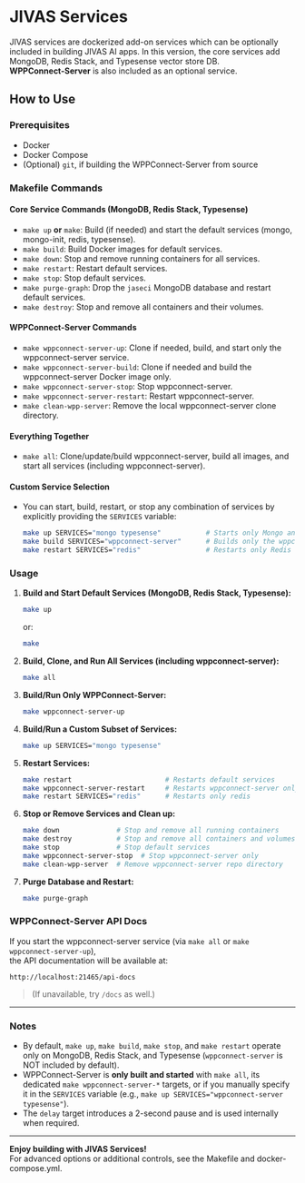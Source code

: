 # JIVAS Services

JIVAS services are dockerized add-on services which can be optionally included in building JIVAS AI apps. In this version, the core services add MongoDB, Redis Stack, and Typesense vector store DB.  
**WPPConnect-Server** is also included as an optional service.

## How to Use

### Prerequisites

- Docker
- Docker Compose
- (Optional) `git`, if building the WPPConnect-Server from source

### Makefile Commands

#### Core Service Commands (MongoDB, Redis Stack, Typesense)

- `make up` **or** `make`: Build (if needed) and start the default services (mongo, mongo-init, redis, typesense).
- `make build`: Build Docker images for default services.
- `make down`: Stop and remove running containers for all services.
- `make restart`: Restart default services.
- `make stop`: Stop default services.
- `make purge-graph`: Drop the `jaseci` MongoDB database and restart default services.
- `make destroy`: Stop and remove all containers and their volumes.

#### WPPConnect-Server Commands

- `make wppconnect-server-up`: Clone if needed, build, and start only the wppconnect-server service.
- `make wppconnect-server-build`: Clone if needed and build the wppconnect-server Docker image only.
- `make wppconnect-server-stop`: Stop wppconnect-server.
- `make wppconnect-server-restart`: Restart wppconnect-server.
- `make clean-wpp-server`: Remove the local wppconnect-server clone directory.

#### Everything Together

- `make all`: Clone/update/build wppconnect-server, build all images, and start all services (including wppconnect-server).

#### Custom Service Selection

- You can start, build, restart, or stop any combination of services by explicitly providing the `SERVICES` variable:
    ```sh
    make up SERVICES="mongo typesense"           # Starts only Mongo and Typesense
    make build SERVICES="wppconnect-server"      # Builds only the wppconnect-server image
    make restart SERVICES="redis"                # Restarts only Redis
    ```

### Usage

1. **Build and Start Default Services (MongoDB, Redis Stack, Typesense):**
    ```sh
    make up
    ```
    or:
    ```sh
    make
    ```

2. **Build, Clone, and Run All Services (including wppconnect-server):**
    ```sh
    make all
    ```

3. **Build/Run Only WPPConnect-Server:**
    ```sh
    make wppconnect-server-up
    ```

4. **Build/Run a Custom Subset of Services:**
    ```sh
    make up SERVICES="mongo typesense"
    ```

5. **Restart Services:**
    ```sh
    make restart                       # Restarts default services
    make wppconnect-server-restart     # Restarts wppconnect-server only
    make restart SERVICES="redis"      # Restarts only redis
    ```

6. **Stop or Remove Services and Clean up:**
    ```sh
    make down              # Stop and remove all running containers
    make destroy           # Stop and remove all containers and volumes
    make stop              # Stop default services
    make wppconnect-server-stop  # Stop wppconnect-server only
    make clean-wpp-server  # Remove wppconnect-server repo directory
    ```

7. **Purge Database and Restart:**
    ```sh
    make purge-graph
    ```

### WPPConnect-Server API Docs

If you start the wppconnect-server service (via `make all` or `make wppconnect-server-up`),  
the API documentation will be available at:

```
http://localhost:21465/api-docs
```

> (If unavailable, try `/docs` as well.)

---

### Notes

- By default, `make up`, `make build`, `make stop`, and `make restart` operate only on MongoDB, Redis Stack, and Typesense (`wppconnect-server` is NOT included by default).
- WPPConnect-Server is **only built and started** with `make all`, its dedicated `make wppconnect-server-*` targets, or if you manually specify it in the `SERVICES` variable (e.g., `make up SERVICES="wppconnect-server typesense"`).
- The `delay` target introduces a 2-second pause and is used internally when required.

---

**Enjoy building with JIVAS Services!**  
For advanced options or additional controls, see the Makefile and docker-compose.yml.